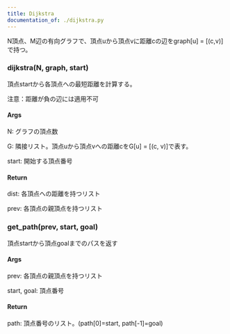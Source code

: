 ```yaml
---
title: Dijkstra
documentation_of: ./dijkstra.py
---
```


N頂点、M辺の有向グラフで、頂点uから頂点vに距離cの辺をgraph[u] = [(c,v)]で持つ。

### dijkstra(N, graph, start)

頂点startから各頂点への最短距離を計算する。

注意：距離が負の辺には適用不可

#### Args
N: グラフの頂点数

G: 隣接リスト。頂点uから頂点vへの距離cをG[u] = [(c, v)]で表す。

start: 開始する頂点番号

#### Return
dist: 各頂点への距離を持つリスト

prev: 各頂点の親頂点を持つリスト  


### get_path(prev, start, goal)

頂点startから頂点goalまでのパスを返す

#### Args
prev: 各頂点の親頂点を持つリスト  

start, goal: 頂点番号

#### Return

path: 頂点番号のリスト。(path[0]=start, path[-1]=goal)



